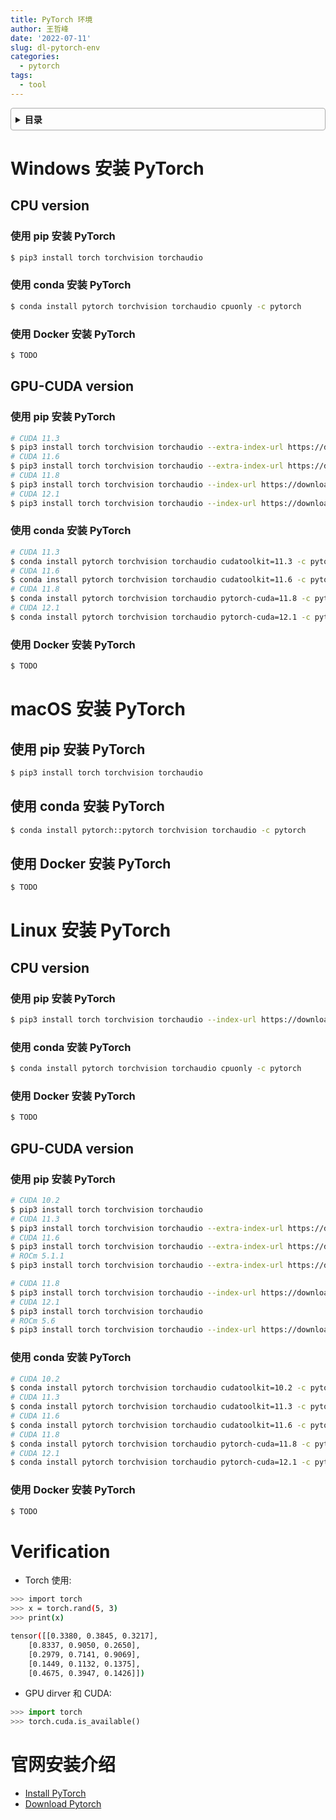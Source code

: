 ```yaml
---
title: PyTorch 环境
author: 王哲峰
date: '2022-07-11'
slug: dl-pytorch-env
categories:
  - pytorch
tags:
  - tool
---
```


<style>
details {
    border: 1px solid #aaa;
    border-radius: 4px;
    padding: .5em .5em 0;
}
summary {
    font-weight: bold;
    margin: -.5em -.5em 0;
    padding: .5em;
}
details[open] {
    padding: .5em;
}
details[open] summary {
    border-bottom: 1px solid #aaa;
    margin-bottom: .5em;
}
img {
    pointer-events: none;
}
</style>

<details><summary>目录</summary><p>

- [Windows 安装 PyTorch](#windows-安装-pytorch)
    - [CPU version](#cpu-version)
        - [使用 pip 安装 PyTorch](#使用-pip-安装-pytorch)
        - [使用 conda 安装 PyTorch](#使用-conda-安装-pytorch)
        - [使用 Docker 安装 PyTorch](#使用-docker-安装-pytorch)
    - [GPU-CUDA version](#gpu-cuda-version)
        - [使用 pip 安装 PyTorch](#使用-pip-安装-pytorch-1)
        - [使用 conda 安装 PyTorch](#使用-conda-安装-pytorch-1)
        - [使用 Docker 安装 PyTorch](#使用-docker-安装-pytorch-1)
- [macOS 安装 PyTorch](#macos-安装-pytorch)
    - [使用 pip 安装 PyTorch](#使用-pip-安装-pytorch-2)
    - [使用 conda 安装 PyTorch](#使用-conda-安装-pytorch-2)
    - [使用 Docker 安装 PyTorch](#使用-docker-安装-pytorch-2)
- [Linux 安装 PyTorch](#linux-安装-pytorch)
    - [CPU version](#cpu-version-1)
        - [使用 pip 安装 PyTorch](#使用-pip-安装-pytorch-3)
        - [使用 conda 安装 PyTorch](#使用-conda-安装-pytorch-3)
        - [使用 Docker 安装 PyTorch](#使用-docker-安装-pytorch-3)
    - [GPU-CUDA version](#gpu-cuda-version-1)
        - [使用 pip 安装 PyTorch](#使用-pip-安装-pytorch-4)
        - [使用 conda 安装 PyTorch](#使用-conda-安装-pytorch-4)
        - [使用 Docker 安装 PyTorch](#使用-docker-安装-pytorch-4)
- [Verification](#verification)
- [官网安装介绍](#官网安装介绍)
</p></details><p></p>


# Windows 安装 PyTorch

## CPU version

### 使用 pip 安装 PyTorch

```bash
$ pip3 install torch torchvision torchaudio
```

### 使用 conda 安装 PyTorch

```bash
$ conda install pytorch torchvision torchaudio cpuonly -c pytorch
```

### 使用 Docker 安装 PyTorch

```bash
$ TODO
```

## GPU-CUDA version

### 使用 pip 安装 PyTorch

```bash
# CUDA 11.3
$ pip3 install torch torchvision torchaudio --extra-index-url https://download.pytorch.org/whl/cu113
# CUDA 11.6
$ pip3 install torch torchvision torchaudio --extra-index-url https://download.pytorch.org/whl/cu116
# CUDA 11.8
$ pip3 install torch torchvision torchaudio --index-url https://download.pytorch.org/whl/cu118
# CUDA 12.1
$ pip3 install torch torchvision torchaudio --index-url https://download.pytorch.org/whl/cu121
```

### 使用 conda 安装 PyTorch

```bash
# CUDA 11.3
$ conda install pytorch torchvision torchaudio cudatoolkit=11.3 -c pytorch
# CUDA 11.6
$ conda install pytorch torchvision torchaudio cudatoolkit=11.6 -c pytorch -c conda-forge
# CUDA 11.8
$ conda install pytorch torchvision torchaudio pytorch-cuda=11.8 -c pytorch -c nvidia
# CUDA 12.1
$ conda install pytorch torchvision torchaudio pytorch-cuda=12.1 -c pytorch -c nvidia
```

### 使用 Docker 安装 PyTorch

```bash
$ TODO
```

# macOS 安装 PyTorch

## 使用 pip 安装 PyTorch

```bash
$ pip3 install torch torchvision torchaudio
```

## 使用 conda 安装 PyTorch

```bash
$ conda install pytorch::pytorch torchvision torchaudio -c pytorch
```

## 使用 Docker 安装 PyTorch

```bash
$ TODO
```

# Linux 安装 PyTorch

## CPU version

### 使用 pip 安装 PyTorch

```bash
$ pip3 install torch torchvision torchaudio --index-url https://download.pytorch.org/whl/cpu
```

### 使用 conda 安装 PyTorch

```bash
$ conda install pytorch torchvision torchaudio cpuonly -c pytorch
```

### 使用 Docker 安装 PyTorch

```bash
$ TODO
```

## GPU-CUDA version

### 使用 pip 安装 PyTorch

```bash
# CUDA 10.2
$ pip3 install torch torchvision torchaudio
# CUDA 11.3
$ pip3 install torch torchvision torchaudio --extra-index-url https://download.pytorch.org/whl/cu113
# CUDA 11.6
$ pip3 install torch torchvision torchaudio --extra-index-url https://download.pytorch.org/whl/cu116
# ROCm 5.1.1
$ pip3 install torch torchvision torchaudio --extra-index-url https://download.pytorch.org/whl/rocm5.1.1

# CUDA 11.8
$ pip3 install torch torchvision torchaudio --index-url https://download.pytorch.org/whl/cu118
# CUDA 12.1
$ pip3 install torch torchvision torchaudio
# ROCm 5.6
$ pip3 install torch torchvision torchaudio --index-url https://download.pytorch.org/whl/rocm5.6
```

### 使用 conda 安装 PyTorch

```bash
# CUDA 10.2
$ conda install pytorch torchvision torchaudio cudatoolkit=10.2 -c pytorch
# CUDA 11.3
$ conda install pytorch torchvision torchaudio cudatoolkit=11.3 -c pytorch
# CUDA 11.6
$ conda install pytorch torchvision torchaudio cudatoolkit=11.6 -c pytorch -c conda-forge
# CUDA 11.8
$ conda install pytorch torchvision torchaudio pytorch-cuda=11.8 -c pytorch -c nvidia
# CUDA 12.1
$ conda install pytorch torchvision torchaudio pytorch-cuda=12.1 -c pytorch -c nvidia
```

### 使用 Docker 安装 PyTorch

```bash
$ TODO
```

# Verification

* Torch 使用:

```bash
>>> import torch
>>> x = torch.rand(5, 3)
>>> print(x)

tensor([[0.3380, 0.3845, 0.3217],
	[0.8337, 0.9050, 0.2650],
	[0.2979, 0.7141, 0.9069],
	[0.1449, 0.1132, 0.1375],
	[0.4675, 0.3947, 0.1426]])
```

* GPU dirver 和 CUDA:

```python
>>> import torch
>>> torch.cuda.is_available()
```

# 官网安装介绍

* [Install PyTorch](https://pytorch.org/get-started/locally/)
* [Download Pytorch](https://download.pytorch.org/whl/torch)
